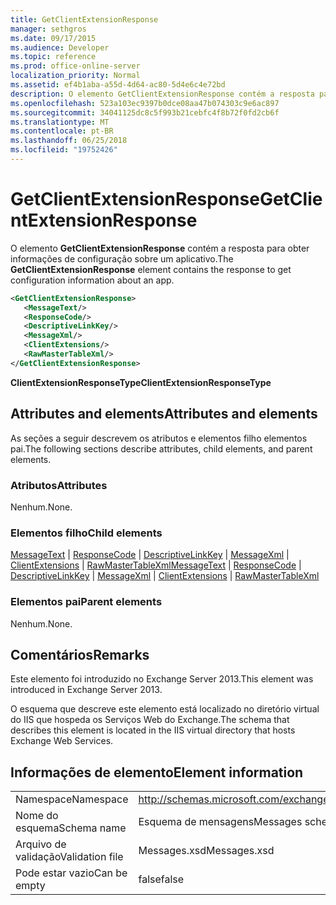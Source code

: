 ```yaml
---
title: GetClientExtensionResponse
manager: sethgros
ms.date: 09/17/2015
ms.audience: Developer
ms.topic: reference
ms.prod: office-online-server
localization_priority: Normal
ms.assetid: ef4b1aba-a55d-4d64-ac80-5d4e6c4e72bd
description: O elemento GetClientExtensionResponse contém a resposta para obter informações de configuração sobre um aplicativo.
ms.openlocfilehash: 523a103ec9397b0dce08aa47b074303c9e6ac897
ms.sourcegitcommit: 34041125dc8c5f993b21cebfc4f8b72f0fd2cb6f
ms.translationtype: MT
ms.contentlocale: pt-BR
ms.lasthandoff: 06/25/2018
ms.locfileid: "19752426"
---
```

# <a name="getclientextensionresponse"></a><span data-ttu-id="6d784-103">GetClientExtensionResponse</span><span class="sxs-lookup"><span data-stu-id="6d784-103">GetClientExtensionResponse</span></span>

<span data-ttu-id="6d784-104">O elemento **GetClientExtensionResponse** contém a resposta para obter informações de configuração sobre um aplicativo.</span><span class="sxs-lookup"><span data-stu-id="6d784-104">The **GetClientExtensionResponse** element contains the response to get configuration information about an app.</span></span> 
  
```XML
<GetClientExtensionResponse>
   <MessageText/>
   <ResponseCode/>
   <DescriptiveLinkKey/>
   <MessageXml/>
   <ClientExtensions/>
   <RawMasterTableXml/>
</GetClientExtensionResponse>
```

 <span data-ttu-id="6d784-105">**ClientExtensionResponseType**</span><span class="sxs-lookup"><span data-stu-id="6d784-105">**ClientExtensionResponseType**</span></span>
## <a name="attributes-and-elements"></a><span data-ttu-id="6d784-106">Attributes and elements</span><span class="sxs-lookup"><span data-stu-id="6d784-106">Attributes and elements</span></span>

<span data-ttu-id="6d784-107">As seções a seguir descrevem os atributos e elementos filho elementos pai.</span><span class="sxs-lookup"><span data-stu-id="6d784-107">The following sections describe attributes, child elements, and parent elements.</span></span>
  
### <a name="attributes"></a><span data-ttu-id="6d784-108">Atributos</span><span class="sxs-lookup"><span data-stu-id="6d784-108">Attributes</span></span>

<span data-ttu-id="6d784-109">Nenhum.</span><span class="sxs-lookup"><span data-stu-id="6d784-109">None.</span></span>
  
### <a name="child-elements"></a><span data-ttu-id="6d784-110">Elementos filho</span><span class="sxs-lookup"><span data-stu-id="6d784-110">Child elements</span></span>

<span data-ttu-id="6d784-111">[MessageText](messagetext.md) | [ResponseCode](responsecode.md) | [DescriptiveLinkKey](descriptivelinkkey.md) | [MessageXml](messagexml.md) | [ClientExtensions](clientextensions.md) | [RawMasterTableXml](rawmastertablexml.md)</span><span class="sxs-lookup"><span data-stu-id="6d784-111">[MessageText](messagetext.md) | [ResponseCode](responsecode.md) | [DescriptiveLinkKey](descriptivelinkkey.md) | [MessageXml](messagexml.md) | [ClientExtensions](clientextensions.md) | [RawMasterTableXml](rawmastertablexml.md)</span></span>
  
### <a name="parent-elements"></a><span data-ttu-id="6d784-112">Elementos pai</span><span class="sxs-lookup"><span data-stu-id="6d784-112">Parent elements</span></span>

<span data-ttu-id="6d784-113">Nenhum.</span><span class="sxs-lookup"><span data-stu-id="6d784-113">None.</span></span>
  
## <a name="remarks"></a><span data-ttu-id="6d784-114">Comentários</span><span class="sxs-lookup"><span data-stu-id="6d784-114">Remarks</span></span>

<span data-ttu-id="6d784-115">Este elemento foi introduzido no Exchange Server 2013.</span><span class="sxs-lookup"><span data-stu-id="6d784-115">This element was introduced in Exchange Server 2013.</span></span>
  
<span data-ttu-id="6d784-116">O esquema que descreve este elemento está localizado no diretório virtual do IIS que hospeda os Serviços Web do Exchange.</span><span class="sxs-lookup"><span data-stu-id="6d784-116">The schema that describes this element is located in the IIS virtual directory that hosts Exchange Web Services.</span></span>
  
## <a name="element-information"></a><span data-ttu-id="6d784-117">Informações de elemento</span><span class="sxs-lookup"><span data-stu-id="6d784-117">Element information</span></span>

|||
|:-----|:-----|
|<span data-ttu-id="6d784-118">Namespace</span><span class="sxs-lookup"><span data-stu-id="6d784-118">Namespace</span></span>  <br/> |http://schemas.microsoft.com/exchange/services/2006/messages  <br/> |
|<span data-ttu-id="6d784-119">Nome do esquema</span><span class="sxs-lookup"><span data-stu-id="6d784-119">Schema name</span></span>  <br/> |<span data-ttu-id="6d784-120">Esquema de mensagens</span><span class="sxs-lookup"><span data-stu-id="6d784-120">Messages schema</span></span>  <br/> |
|<span data-ttu-id="6d784-121">Arquivo de validação</span><span class="sxs-lookup"><span data-stu-id="6d784-121">Validation file</span></span>  <br/> |<span data-ttu-id="6d784-122">Messages.xsd</span><span class="sxs-lookup"><span data-stu-id="6d784-122">Messages.xsd</span></span>  <br/> |
|<span data-ttu-id="6d784-123">Pode estar vazio</span><span class="sxs-lookup"><span data-stu-id="6d784-123">Can be empty</span></span>  <br/> |<span data-ttu-id="6d784-124">false</span><span class="sxs-lookup"><span data-stu-id="6d784-124">false</span></span>  <br/> |
   

